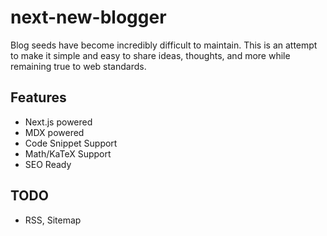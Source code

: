 # next-new-blogger

Blog seeds have become incredibly difficult to maintain. This is an attempt to make it simple and easy to share ideas, thoughts, and more while remaining true to web standards.

## Features

- Next.js powered
- MDX powered
- Code Snippet Support
- Math/KaTeX Support
- SEO Ready

## TODO

- RSS, Sitemap
